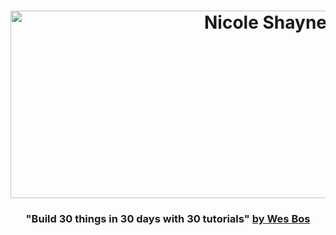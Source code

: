 <h1 align="center"><a href="https://javascript30.com/" target="_blank"><img width="800" height="300" alt="Nicole Shayne" src="https://tosbourn.com/img/javascript30-review.png"></a></h1>

<h3 align="center">"Build 30 things in 30 days with 30 tutorials" <a href="http://wesbos.com/" target="_blank">by Wes Bos</a></h3>

